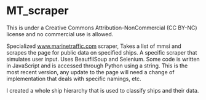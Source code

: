 # MT_scraper
This is under a Creative Commons Attribution-NonCommercial (CC BY-NC) license and no commercial use is allowed.

Specialized www.marinetraffic.com scraper, Takes a list of mmsi and scrapes the page for public data on specified ships.
A specific scraper that simulates user input. Uses BeautfilSoup and Selenium. Some code is written in JavaScript and is accessed through Python using a string. This is the most recent version, any update to the page will need a change of implementation that deals with specific namings, etc.

I created a whole ship hierarchy that is used to classify ships and their data.


